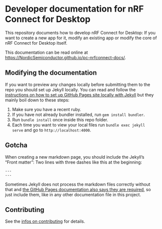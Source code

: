# Developer documentation for nRF Connect for Desktop

This repository documents how to develop nRF Connect for Desktop: If you want to
create a new app for it, modify an existing app or modify the core of nRF
Connect for Desktop itself.

This documentation can be read online at
https://NordicSemiconductor.github.io/pc-nrfconnect-docs/.

## Modifying the documentation

If you want to preview any changes locally before submitting them to the repo
you should set up Jekyll locally. You can read and follow the
[instructions on how to set up GitHub Pages site locally with Jekyll](https://help.github.com/en/articles/setting-up-your-github-pages-site-locally-with-jekyll)
but they mainly boil down to these steps:

1. Make sure you have a recent ruby.
2. If you have not already bundler installed, run `gem install bundler`.
3. Run `bundle install` once inside this repo folder.
4. Each time you want to view your local files run `bundle exec jekyll serve`
   and go to `http://localhost:4000`.

## Gotcha

When creating a new markdown page, you should include the Jekyll’s “Front
matter”: Two lines with three dashes like this at the beginning:

    ---
    ---

Sometimes Jekyll does not process the markdown files correctly without that and
[the GitHub Pages documentation also says they are required](https://help.github.com/en/articles/configuring-jekyll#front-matter-is-required),
so just include them, like in any other documentation file in this project.

## Contributing

See the
[infos on contributing](https://nordicsemiconductor.github.io/pc-nrfconnect-docs/contributing)
for details.
